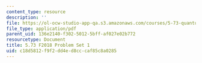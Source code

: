 ```yaml
---
content_type: resource
description: ''
file: https://ol-ocw-studio-app-qa.s3.amazonaws.com/courses/5-73-quantum-mechanics-i-fall-2018/c18d5812f9f2dd4ed8cccaf85c8a0285_MIT5_73F18_PSet1.pdf
file_type: application/pdf
parent_uid: 136e2140-f302-5012-5bff-af027e02b772
resourcetype: Document
title: 5.73 F2018 Problem Set 1
uid: c18d5812-f9f2-dd4e-d8cc-caf85c8a0285
---
```

